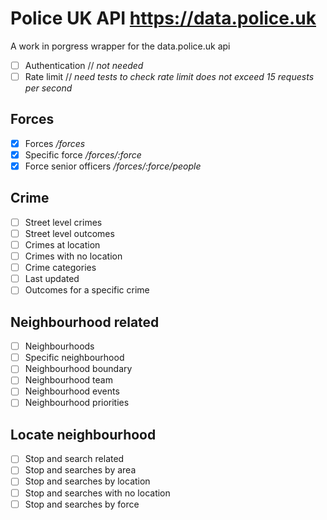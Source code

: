 # Police UK API https://data.police.uk

A work in porgress wrapper for the data.police.uk api

- [ ] Authentication // _not needed_
- [ ] Rate limit // _need tests to check rate limit does not exceed 15 requests per second_

## Forces

- [x] Forces _/forces_
- [x] Specific force _/forces/:force_
- [x] Force senior officers _/forces/:force/people_

## Crime

- [ ] Street level crimes
- [ ] Street level outcomes
- [ ] Crimes at location
- [ ] Crimes with no location
- [ ] Crime categories
- [ ] Last updated
- [ ] Outcomes for a specific crime

## Neighbourhood related

- [ ] Neighbourhoods
- [ ] Specific neighbourhood
- [ ] Neighbourhood boundary
- [ ] Neighbourhood team
- [ ] Neighbourhood events
- [ ] Neighbourhood priorities

## Locate neighbourhood

- [ ] Stop and search related
- [ ] Stop and searches by area
- [ ] Stop and searches by location
- [ ] Stop and searches with no location
- [ ] Stop and searches by force
